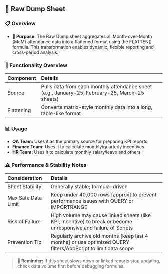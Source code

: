 
## 📘 Raw Dump Sheet

### 📋 Overview

- **📌 Purpose:** The Raw Dump sheet aggregates all Month-over-Month (MoM) attendance data into a flattened format using the FLATTEN() formula. This transformation enables dynamic, flexible reporting and cross-period analysis.

### 🔄 Functionality Overview

| Component | Details |
|:----------|:--------|
| Source | Pulls data from each monthly attendance sheet (e.g., January-25, February-25, March-25 sheets) |
| Flattening | Converts matrix-style monthly data into a long, table-like format |

### 📊 Usage

- **QA Team:** Uses it as the primary source for preparing KPI reports
- **Finance Team:** Uses it to calculate monthly/quarterly incentives
- **HR Team:** Uses it to calculate monthly salary/leave and others

### ⚠️ Performance & Stability Notes

| Consideration | Details |
|:--------------|:--------|
| Sheet Stability | Generally stable; formula-driven |
| Max Safe Data Limit | Keep under 40,000 rows [approx] to prevent performance issues with QUERY or IMPORTRANGE |
| Risk of Failure | High volume may cause linked sheets (like KPI, Incentive) to break or become unresponsive and failure of Scripts|
| Prevention Tip | Regularly archive old months [keep last 4 months] or use optimized QUERY filters/AppScript to limit data scope |

> **📌 Reminder:** If this sheet slows down or linked reports stop updating, check data volume first before debugging formulas.
